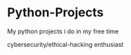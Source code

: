 # Python-Projects
My python projects i do in my free time

cybersecurity/ethical-hacking enthusiast
